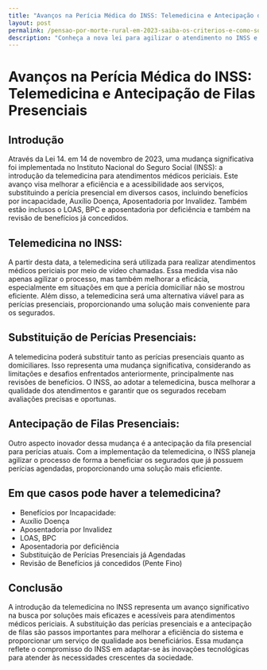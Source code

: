 ```yaml
---
title: "Avanços na Perícia Médica do INSS: Telemedicina e Antecipação de Filas Presenciais"
layout: post
permalink: /pensao-por-morte-rural-em-2023-saiba-os-criterios-e-como-solicitar/
description: "Conheça a nova lei para agilizar o atendimento no INSS e reduzir filas. Saiba como funciona e beneficie-se das melhorias"
---
```

# Avanços na Perícia Médica do INSS: Telemedicina e Antecipação de Filas Presenciais

## Introdução
Através da Lei 14. em 14 de novembro de 2023, uma mudança significativa foi implementada no Instituto Nacional do Seguro Social (INSS): a introdução da telemedicina para atendimentos médicos periciais. Este avanço visa melhorar a eficiência e a acessibilidade aos serviços, substituindo a perícia presencial em diversos casos, incluindo benefícios por incapacidade, Auxílio Doença, Aposentadoria por Invalidez. Também estão inclusos o LOAS, BPC e aposentadoria por deficiência e também na revisão de benefícios já concedidos.

## Telemedicina no INSS:
A partir desta data, a telemedicina será utilizada para realizar atendimentos médicos periciais por meio de vídeo chamadas. Essa medida visa não apenas agilizar o processo, mas também melhorar a eficácia, especialmente em situações em que a perícia domiciliar não se mostrou eficiente. Além disso, a telemedicina será uma alternativa viável para as perícias presenciais, proporcionando uma solução mais conveniente para os segurados.

## Substituição de Perícias Presenciais:
A telemedicina poderá substituir tanto as perícias presenciais quanto as domiciliares. Isso representa uma mudança significativa, considerando as limitações e desafios enfrentados anteriormente, principalmente nas revisões de benefícios. O INSS, ao adotar a telemedicina, busca melhorar a qualidade dos atendimentos e garantir que os segurados recebam avaliações precisas e oportunas.

## Antecipação de Filas Presenciais:
Outro aspecto inovador dessa mudança é a antecipação da fila presencial para perícias atuais. Com a implementação da telemedicina, o INSS planeja agilizar o processo de forma a beneficiar os segurados que já possuem perícias agendadas, proporcionando uma solução mais eficiente.

## Em que casos pode haver a telemedicina?
- Benefícios por Incapacidade:
- Auxílio Doença
- Aposentadoria por Invalidez
- LOAS, BPC
- Aposentadoria por deficiência
- Substituição de Perícias Presenciais já Agendadas
- Revisão de Benefícios já concedidos (Pente Fino)

## Conclusão
A introdução da telemedicina no INSS representa um avanço significativo na busca por soluções mais eficazes e acessíveis para atendimentos médicos periciais. A substituição das perícias presenciais e a antecipação de filas são passos importantes para melhorar a eficiência do sistema e proporcionar um serviço de qualidade aos beneficiários. Essa mudança reflete o compromisso do INSS em adaptar-se às inovações tecnológicas para atender às necessidades crescentes da sociedade.
